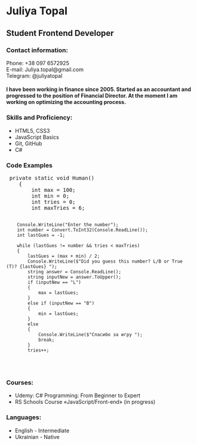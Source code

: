 
<div>
    <h1>Juliya Topal</h1>
     <div>
        <h2>Student Frontend Developer</h2>
     </div>

 <div>
  <h3>
            Contact information:
  </h3>
        <p> Phone: +38 097 6572925 <br>
            E-mail: Juliya.topal@gmail.com <br>
            Telegram: @juliyatopal <br>
        </p>

   <h4>I have been working in finance since 2005. Started as an accountant and progressed to the position of
            Financial Director. At the moment I am working on optimizing the accounting process.
   </h4>
   <h3>
     Skills and Proficiency:
   </h3>
<ul>

<li> HTML5, CSS3</li>
     <li> JavaScript Basics</li>
     <li> Git, GitHub</li>
     <li> C#</li>
</ul>

<h3>Code Examples </h3>
 <pre>
 private static void Human()
    {
        int max = 100;
        int min = 0;
        int tries = 0;
        int maxTries = 6;

        Console.WriteLine("Enter the number");
        int number = Convert.ToInt32(Console.ReadLine());
        int lastGues = -1;

        while (lastGues != number && tries < maxTries)
        {
            lastGues = (max + min) / 2;
            Console.WriteLine($"Did you guess this number? L/B or True (T)? {lastGues} ");
            string answer = Console.ReadLine();
            string inputNew = answer.ToUpper();
            if (inputNew == "L")
            {
                max = lastGues;
            }
            else if (inputNew == "B")
            {
                min = lastGues;
            }
            else
            {
                Console.WriteLine($"Спасибо за игру ");
                break;
            }
            tries++;
 </pre>


 <h3>
    Courses:
 </h3>
 <ul>
  <li> Udemy: C# Programming: From Beginner to Expert</li>
  <li> RS Schools Course «JavaScript/Front-end» (in progress)</li>
 </ul>
<h3>
     Languages:
 </h3>
   <ul>
    <li> English - Intermediate</li>
    <li> Ukrainian - Native</li>
   </ul>

</div>

